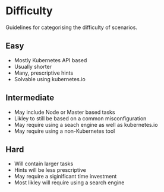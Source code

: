 # Difficulty

Guidelines for categorising the difficulty of scenarios.

## Easy

* Mostly Kubernetes API based
* Usually shorter
* Many, prescriptive hints
* Solvable using kubernetes.io

## Intermediate

* May include Node or Master based tasks
* Likley to still be based on a common misconfiguration
* May require using a seach engine as well as kubernetes.io
* May require using a non-Kubernetes tool

## Hard

* Will contain larger tasks
* Hints will be less prescriptive
* May require a siginificant time investment
* Most likley will require using a search engine
